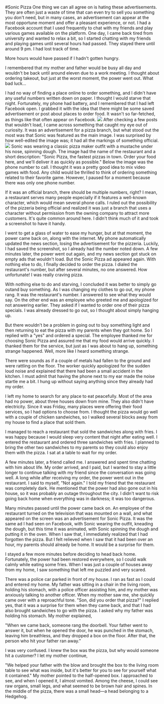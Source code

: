 #Sonic Pizza
One thing we can all agree on is hating these advertisements. They are often just a waste of time that can even try to sell you something you don't need, but in many cases, an advertisement can appear at the most opportune moment and offer a pleasant experience, or not.
I had a Facebook account that I used frequently to chat with my friends and play various games available on the platform. One day, I came back tired from university and wanted to relax a bit, so I started chatting with my friends and playing games until several hours had passed. They stayed there until around 9 pm. I had lost track of time.

More hours would have passed if I hadn't gotten hungry.

I remembered that my mother and father would be busy all day and wouldn't be back until around eleven due to a work meeting. I thought about ordering takeout, but just at the worst moment, the power went out. What bad luck...

I had no way of finding a place online to order something, and I didn't have any useful numbers written down on paper. I thought I would starve that night. Fortunately, my phone had battery, and I remembered that I had left Facebook open. I grabbed it with the idea that there might be some saved advertisement or post about places to order food. It wasn't so far-fetched, as things like that often appear on Facebook.
![](https://cdn.discordapp.com/attachments/715278688123617300/1155155977239269376/Screenshot_91.png)
After checking a few posts that wouldn't load, I came across something that caught my eye out of curiosity.
It was an advertisement for a pizza branch, but what stood out the most was that Sonic was featured as the main image. I was surprised by how well-edited the image was; it had all the markings of something official.
![](https://cdn.discordapp.com/attachments/715278688123617300/1155155977537069166/Screenshot_92.png)
Sonic was wearing a classic pizza maker outfit with a mustache under his nose, spinning dough. The image had the name of the restaurant and a short description: "Sonic Pizza, the fastest pizzas in town. Order your food here, and we'll deliver it as quickly as possible." Below the image was the phone number to call. I thought it was a pretty good idea to mix video games with food. Any child would be thrilled to think of ordering something related to their favorite game. However, I paused for a moment because there was only one phone number.

If it was an official branch, there should be multiple numbers, right? I mean, a restaurant serves many people especially if it features a well-known character, which would mean several phone calls. I ruled out the possibility of the pizzeria being official and realized it was just a branch that uses a character without permission from the owning company to attract more customers. It's quite common around here. I didn't think much of it and took a screenshot to have it handy.

I went to get a glass of water to ease my hunger, but at that moment, the power came back on, along with the internet. My phone automatically updated the news section, losing the advertisement for the pizzeria. Luckily, I had saved the screenshot, so I already had the number noted down. A few minutes later, the power went out again, and my news section got stuck on empty ads that wouldn't load. But the Sonic Pizza ad appeared again. With nothing else to do, I finally decided to order the pizza. I dialed the restaurant's number, but after several minutes, no one answered. How unfortunate! I was really craving pizza. 

With nothing else to do and starving, I concluded it was better to simply go outand buy something. As I was changing my clothes to go out, my phone rang. It was the restaurant's number. I answered to see what they would say. On the other end was an employee who greeted me and apologized for not answering earlier. They asked if I wanted to order one of their pizza specials. I was already dressed to go out, so I thought about simply hanging up. 

But there wouldn't be a problem in going out to buy something light and then returning to eat the pizza with my parents when they got home. So I replied with a "yes" and ordered a special. The employee thanked me for choosing Sonic Pizza and assured me that my food would arrive quickly. I thanked them for the service, but just as I was about to hang up, something strange happened. Well, more like I heard something strange.

There were sounds as if a couple of metals had fallen to the ground and were rattling on the floor. The worker quickly apologized for the sudden loud noise and explained that there had been a small accident in the kitchen. I must admit that having the phone next to my ear made the noise startle me a bit. I hung up without saying anything since they already had my order.

I left my home to search for any place to eat peacefully. Most of the area had no power, about three houses down from mine. They also didn't have electricity. Since it was Friday, many places were offering their food services, so I had options to choose from. I thought the pizza would go well with a couple of chicken sandwiches, so I walked several blocks away from my house to find a place that sold them. 

I managed to reach a restaurant that sold the sandwiches along with fries. I was happy because I would sleep very content that night after eating well. I entered the restaurant and ordered three sandwiches with fries. I planned to bring the other two sandwiches to my parents so they could also enjoy them with the pizza. I sat at a table to wait for my order.

A few minutes later, a friend called me. I answered and spent time chatting with him about life. My order arrived, and I paid, but I wanted to stay a little longer to continue talking with my friend since the conversation was going well. 
A long while after receiving my order, the power went out in the restaurant. I said to myself, "Not again." I told my friend that the restaurant was completely dark. He mentioned that the power had also gone out in his house, so it was probably an outage throughout the city. I didn't want to risk going back home when everything was in darkness; it was too dangerous.

Many minutes passed until the power came back on. An employee of the restaurant turned on the television that was mounted on a wall, and what appeared on the screen was an advertisement for Sonic Pizza. It was the same ad I had seen on Facebook, with Sonic wearing the outfit, kneading the dough, but this time it was animated, with Sonic spinning the dough and putting it in the oven. When I saw that, I immediately realized that I had forgotten the pizza. But I felt relieved when I saw that it had been over an hour, my parents should already be home. It would be a surprise for them.

I stayed a few more minutes before deciding to head back home. Fortunately, the power had been restored everywhere, so I could walk calmly while eating some fries. When I was just a couple of houses away from my home, I saw something that left me puzzled and very scared.

There was a police car parked in front of my house. I ran as fast as I could and entered my home. My father was sitting in a chair in the living room, holding his stomach, with a police officer assisting him, and my mother was anxiously talking to another officer. When my mother saw me, she quickly came over with a reproachful tone. "Son, did you order that pizza?" I replied yes, that it was a surprise for them when they came back, and that I had also brought sandwiches to go with the pizza. I asked why my father was holding his stomach. My mother explained,

"When we came back, someone rang the doorbell. Your father went to answer it, but when he opened the door, he was punched in the stomach, leaving him breathless, and they dropped a box on the floor. After that, the person who hit your father ran away."

I was very confused. I knew the box was the pizza, but why would someone hit a customer? I let my mother continue,

"We helped your father with the blow and brought the box to the living room table to see what was inside, but it's better for you to see for yourself what it contained."
My mother pointed to the half-opened box. I approached to see, and when I opened it, I almost vomited. Among the cheese, I could see raw organs, small legs, and what seemed to be brown hair and spines. In the middle of the pizza, there was a small head—a head belonging to a Hedgehog.